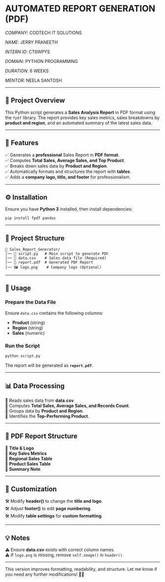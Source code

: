 
# **AUTOMATED REPORT GENERATION (PDF)**  

*COMPANY*: CODTECH IT SOLUTIONS

*NAME*: JERRY PRANEETH 

*INTERN ID*: CT6WPYS  

*DOMAIN*: PYTHON PROGRAMMING 

*DURATION*: 6 WEEKS  

*MENTOR*: NEELA SANTOSH  

---

## **📄 Project Overview**  
This Python script generates a **Sales Analysis Report** in PDF format using the `fpdf` library. The report provides key sales metrics, sales breakdowns by **product and region**, and an automated summary of the latest sales data.  

---

## **🚀 Features**  
✅ Generates a **professional** Sales Report in **PDF format**.  
✅ Computes **Total Sales, Average Sales, and Top Product**.  
✅ Breaks down sales data by **Product and Region**.  
✅ Automatically formats and structures the report with **tables**.  
✅ Adds a **company logo, title, and footer** for professionalism.  

---

## **⚙️ Installation**  
Ensure you have **Python 3** installed, then install dependencies:  
```bash
pip install fpdf pandas
```

---

## **📂 Project Structure**  
```
📁 Sales_Report_Generator/
│── 📄 script.py   # Main script to generate PDF
│── 📄 data.csv    # Sales data file (Required)
│── 📄 report.pdf  # Generated PDF Report
│── 🖼️ logo.png    # Company logo (Optional)
```

---

## **📝 Usage**  
### **Prepare the Data File**  
Ensure `data.csv` contains the following columns:  
- **Product** (string)  
- **Region** (string)  
- **Sales** (numeric)  

### **Run the Script**  
```bash
python script.py
```
The report will be generated as **`report.pdf`**.

---

## **📊 Data Processing**  
🔹 Reads sales data from **data.csv**.  
🔹 Computes **Total Sales, Average Sales, and Records Count**.  
🔹 Groups data by **Product and Region**.  
🔹 Identifies the **Top-Performing Product**.  

---

## **📄 PDF Report Structure**  
📌 **Title & Logo**  
📌 **Key Sales Metrics**  
📌 **Regional Sales Table**  
📌 **Product Sales Table**  
📌 **Summary Note**  

---

## **🔧 Customization**  
🛠 Modify **header()** to change the **title and logo**.  
🛠 Adjust **footer()** to edit **page numbering**.  
🛠 Modify **table settings** for **custom formatting**.  

---

## **💡 Notes**  
⚠️ Ensure **data.csv** exists with correct column names.  
⚠️ If `logo.png` is missing, remove `self.image()` in `header()`.  

---

This version improves formatting, readability, and structure. Let me know if you need any further modifications! 🚀🔥

